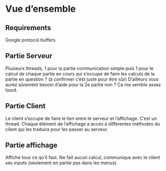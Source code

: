 # Vue d’ensemble

## Requirements
Google protocol buffers


## Partie Serveur
Plusieurs threads, 1 pour la partie communication simple puis 1 pour le calcul de chaque partie en cours qui s’occupe de faire les calculs de la partie en question ? (à confirmer c’est juste pour être sûr) D’ailleurs vous aurez sûrement besoin d’aide pour la 2e partie non ? Ca me semble assez lourd.

## Partie Client
Le client s’occupe de faire le lien entre le serveur et l’affichage. C’est un thread. Chaque élément de l’affichage a accès à différentes méthodes du client qui les traduira pour les passer au serveur.

## Partie affichage
Affiche tous ce qu’il faut. Ne fait aucun calcul, communique avec le client ses inputs (seulement en partie pas dans les menus).
